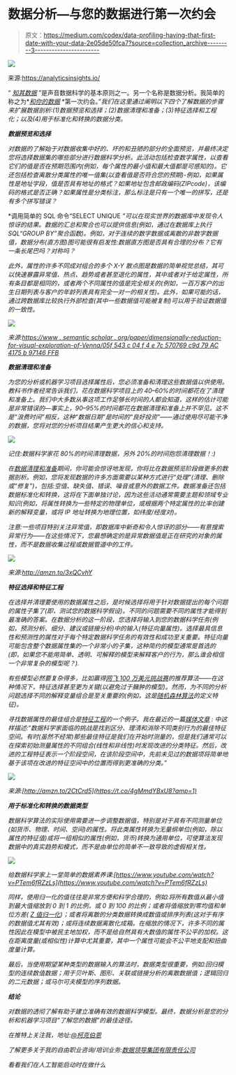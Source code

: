 # 数据分析—与您的数据进行第一次约会

> 原文：<https://medium.com/codex/data-profiling-having-that-first-date-with-your-data-2e05de50fca7?source=collection_archive---------3----------------------->

![](img/2ed7c5668974a16652a322fd5a9deda5.png)

来源:https://analyticsinsights.io/

“ [*知其数据*](https://www.brighttalk.com/webcast/679/162265/data-preparation-for-fast-insights-right-from-the-start) ”是声音数据科学的基本原则之一。另一个名称是数据分析。我简单的称之为*[*和你的数据*](https://www.digitalistmag.com/cio-knowledge/2019/06/27/data-strategy-that-first-date-with-your-data-06199224/) *第一次约会。”*我们在这里通过阐明以下四个了解数据的步骤来扩展数据剖析:(1)数据预览和选择；(2)数据清理和准备；(3)特征选择和工程化；以及(4)用于标准化和转换的数据分类。*

***数据预览和选择***

*对数据的了解始于对数据收集中好的、坏的和丑陋的部分的全面预览，并最终决定您将选择数据集的哪些部分进行数据科学分析。此活动包括检查数字属性，以查看它们的值是否在预期范围内(例如，每个属性的最小值和最大值都是可感知的)。它还包括检查离散分类属性的唯一值集(以查看值是否符合您的预期)-例如，如果属性是地址字段，值是否具有地址的格式？如果地址包含邮政编码(ZIPcode)，该编码的格式是否正确？如果属性是分类标注，那么标注是只有一个唯一的拼写，还是有多个拼写错误？*

*调用简单的 SQL 命令“SELECT UNIQUE *”可以在现实世界的数据库中发现令人惊讶的结果。数据的汇总和聚合也可以提供信息(例如，通过在数据库上执行 SQL“GROUP BY”聚合函数)。例如，对于连续的数字数据或离散的非数字数据值，数据分布(直方图)图可能很有启发性:数据直方图是否具有合理的分布？它有一条长尾巴吗？对称吗？*

*此外，属性的许多不同成对组合的多个 X-Y 散点图是数据的简单视觉总结，其可以快速暴露异常值、热点、趋势或者甚至退化的属性，其中或者对于给定属性，所有条目都是相同的，或者两个不同属性的值是完全相关的(例如，一百万客户的出生日期列表与客户的年龄列表具有完全一对一的相关性)。此外，如果可能的话，通过跨数据库比较执行外部检查(其中一些数据值可能被复制)可以用于验证数据值的一致性。*

*![](img/758ffc2f4a5e3c8bdbe82420d1a5bbb2.png)*

*来源:[https://www . semantic scholar . org/paper/dimensionally-reduction-for-visual-exploration-of-Venna/05f 543 c 04 f 4 e 7c 570769 c9d 79 AC 4175 b 97146 FFB](https://www.semanticscholar.org/paper/Dimensionality-reduction-for-visual-exploration-of-Venna/05f543c04f4e7c570769c9d79ac4175b97146ffb)*

***数据清理和准备***

*为您的分析或机器学习项目选择属性后，您必须准备和清理这些数据值以供使用。教科书作者经常告诉我们，花在数据科学项目上的 40–60%的时间都花在了清理和准备上。我们中大多数从事这项工作足够长时间的人都会知道，这样的估计可能是非常错误的—事实上，90–95%的时间都花在数据清理和准备上并不罕见。这不是“浪费时间”相反，这种“数据日期”是时间的“良好投资”——通过使用尽可能干净的数据，您将对您的分析项目结果产生更大的信心和支持。*

*![](img/83fe939bdb054ec694882af92d16024e.png)*

*记住:数据科学家花 80%的时间清理数据，另外 20%的时间抱怨清理数据！:)*

*在[数据清理和准备](http://amzn.to/3xQCvhY)期间，你可能会惊讶地发现，你将比在数据预览阶段做更多的数据剖析。例如，您将发现数据的许多方面需要以某种方式进行“处理”(清理、删除或“修复”)，包括:空值、缺失值、错误、噪音或意外的数据工件。数据准备还包括数据标准化和转换，这将在下面单独讨论，因为这些活动通常需要主题和领域专业知识(例如，将属性转换为一些特定的物理单位，或根据两个特定属性的比率创建新的解释变量，或将 IP 地址转换为地理位置，如纬度/经度对)。*

*注意:一些项目特别关注异常值，即数据库中新奇和令人惊讶的部分——有意搜索异常行为——在这些情况下，您最想确定的是异常数据值是正在研究的对象的属性，而不是数据收集过程或数据管道中的工件。*

*![](img/a10e34ff65c8351f690283175d10da36.png)*

*来源:http://amzn.to/3xQCvhY*

***特征选择和特征工程***

*在选择并清理要使用的数据属性之后，是时候选择将用于针对数据提出的每个问题的属性子集了(即，测试您的数据科学假设)。不同的问题需要不同的属性才能得到最准确的答案。在数据分析的这一阶段，您选择将输入到您的数据科学任务(例如，预测分析、细分、建议或链接分析)中的输入(特征向量属性)。选择最具信息性和预测性的属性对于每个特定数据科学任务的有效性和成功至关重要。特征向量可能包含整个数据属性集的一个非常小的子集，这种简约的模型通常是首选的(即，如果您不能用简单、透明、可解释的模型来解释客户的行为，那么谁会相信一个非常复杂的模型呢？).*

*有些模型必然要复杂得多，比如赢得[网飞 100 万美元挑战赛](https://www.techdirt.com/articles/20120409/03412518422/why-netflix-never-implemented-algorithm-that-won-netflix-1-million-challenge.shtml)的推荐算法——在这种情况下，特征选择甚至更为关键(以避免过于臃肿的模型)。然而，为不同的分析问题选择不同的解释变量组合是至关重要的(例如，这是[随机森林算法](https://towardsdatascience.com/explaining-feature-importance-by-example-of-a-random-forest-d9166011959e)的定义特征)。*

*寻找数据属性的最佳组合是[特征工程](http://amzn.to/2CtCrd5)的一个例子。我在最近的一篇[媒体文章](/@kirk.borne/the-importance-of-location-in-real-estate-weather-and-machine-learning-8b12627c5744) : *中这样描述:“数据科学家面临的挑战是找到区分、理清和消除不同类别行为的最佳特征空间。有时(虽然不经常)那些最佳特征是我们在开始时测量的，但是我们通常可以在探索初始测量属性的不同组合(线性和非线性)时发现改进的分类特征。然后，改进的工程特征表示一个阶段空间，在该阶段空间中，先前未见过的数据项将简单地基于该项在改进的特征空间中的位置而得到更准确的分类。”**

*![](img/f952c1621781393aa54ba327491a1fd9.png)*

*来源:[http://amzn.to/2CtCrd5](https://t.co/4gMmdYBxU8?amp=1)*

***用于标准化和转换的数据类型***

*数据科学算法的实际使用需要进一步调整数据值，特别是对于具有不同测量单位(如货币、物理、时间、空间)的属性。将此类属性转换为无量纲单位(例如，除以属性的特征值)或将一组相似的属性(例如，货币)转换为通用单位，可使算法发现数据中的真实趋势和模式，而不是由单位的简单不一致导致的虚假相关性。*

*![](img/fc0b55cfe13f853e90bcff6832b95909.png)*

*给数据科学家上一堂简单的数据素养课:[https://www.youtube.com/watch?v=PTem6fRZzLs](https://www.youtube.com/watch?v=PTem6fRZzLs)*

*同样，使用归一化的值往往是非常方便和科学合理的，例如:将所有数值从最小值到最大值缩放到 0 到 1 的比例，或 0 到 100 的比例；或者将值缩放到零均值和单位方差( [Z 值归一化](https://en.wikipedia.org/wiki/Feature_scaling#Standardization_(Z-score_Normalization)))；或者将离散的分类数据转换成数值或排序列表(这对于有序的数据值尤其有效)；或将连续数据离散化成箱。在缩放的情况下，许多不同的属性因此在模型中被民主地加权，而不是给自然具有大数值的属性不公平的加权。这在距离度量(或相似性)计算中尤其重要，其中一个属性可能会不公平地支配和扭曲度量计算。*

*最后，当使用期望某种类型的数据输入的算法时，数据类型很重要，例如:回归模型的连续数值数据；用于贝叶斯、图形、关联或链接分析的离散数据值；逻辑回归的二元数据；或马尔可夫模型的序列数据。*

***结论***

*对数据的透彻了解有助于建立准确有效的数据科学模型。最终，数据分析是您的分析和机器学习项目“了解您的数据”的最佳途径。*

*在推特上关注我，地址:[@柯克伯恩](https://twitter.com/KirkDBorne)*

*了解更多关于我的自由职业咨询/培训业务:[数据领导集团有限责任公司](https://www.dataleadershipgroup.ai/)*

*看看我们在人工智能启动时在做什么*